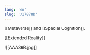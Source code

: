 ```yaml
---
lang: 'en'
slug: '/17878D'
---
```


[[Metaverse]] and [[Spacial Cognition]].

[[Extended Reality]]

![[AAA36B.jpg]]
